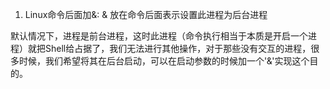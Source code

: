 1. Linux命令后面加&: & 放在命令后面表示设置此进程为后台进程

默认情况下，进程是前台进程，这时此进程（命令执行相当于本质是开启一个进程）就把Shell给占据了，我们无法进行其他操作，对于那些没有交互的进程，很多时候，我们希望将其在后台启动，可以在启动参数的时候加一个'&'实现这个目的。

